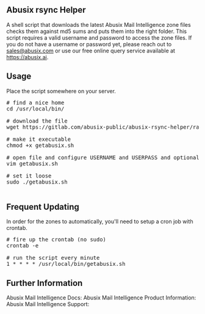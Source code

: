 ## Abusix rsync Helper ##
A shell script that downloads the latest Abusix Mail Intelligence zone files checks them against md5 sums and puts them into the right folder. This script requires a valid username and password to access the zone files. If you do not have a username or password yet, please reach out to sales@abusix.com or use our free online query service available at https://abusix.ai. 
## Usage ##
Place the script somewhere on your server.

<pre>
# find a nice home
cd /usr/local/bin/

# download the file
wget https://gitlab.com/abusix-public/abusix-rsync-helper/raw/master/getabusix.sh

# make it executable
chmod +x getabusix.sh

# open file and configure USERNAME and USERPASS and optionally more.
vim getabusix.sh

# set it loose
sudo ./getabusix.sh

</pre>

## Frequent Updating ##
In order for the zones to automatically, you'll need to setup a cron job with crontab.
<pre>
# fire up the crontab (no sudo)
crontab -e

# run the script every minute
1 * * * * /usr/local/bin/getabusix.sh
</pre>

## Further Information ##
Abusix Mail Intelligence Docs: 
Abusix Mail Intelligence Product Information: 
Abusix Mail Intelligence Support: 

